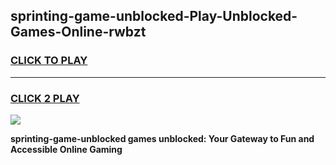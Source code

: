 
## sprinting-game-unblocked-Play-Unblocked-Games-Online-rwbzt
<h3>
<a href="https://premium76.site?title=sprinting-game-unblocked&ref=25A">CLICK TO PLAY</a></h3>
<hr>

<h3>
<a href="https://premium76.site?title=sprinting-game-unblocked&ref=25A">CLICK 2 PLAY</a>
  
</h3>

<a href="https://premium76.site?title=sprinting-game-unblocked&ref=25A"><img src="https://clearcache.store/games.png"></a>


**sprinting-game-unblocked games unblocked: Your Gateway to Fun and Accessible Online Gaming**
